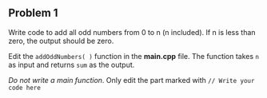 ## Problem 1
Write code to add all odd numbers from 0 to n (n included).
If n is less than zero, the output should be zero.

Edit the `addOddNumbers( )` function in the **main.cpp** file.
The function takes `n` as input and returns `sum` as the output.

*Do not write a main function*.
Only edit the part marked with `// Write your code here`